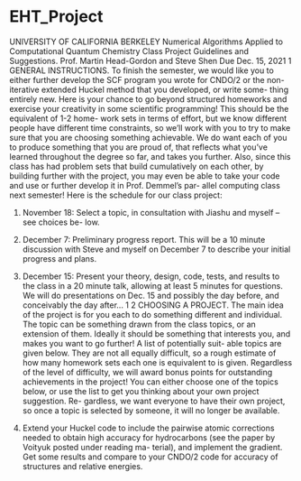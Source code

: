 # EHT_Project

UNIVERSITY OF CALIFORNIA BERKELEY
Numerical Algorithms Applied to Computational Quantum Chemistry
Class Project Guidelines and Suggestions.
Prof. Martin Head-Gordon and Steve Shen
Due Dec. 15, 2021
1 GENERAL INSTRUCTIONS.
To finish the semester, we would like you to either further develop the SCF program you wrote
for CNDO/2 or the non-iterative extended Huckel method that you developed, or write some-
thing entirely new. Here is your chance to go beyond structured homeworks and exercise
your creativity in some scientific programming! This should be the equivalent of 1-2 home-
work sets in terms of effort, but we know different people have different time constraints, so
we’ll work with you to try to make sure that you are choosing something achievable.
We do want each of you to produce something that you are proud of, that reflects what
you’ve learned throughout the degree so far, and takes you further. Also, since this class has
had problem sets that build cumulatively on each other, by building further with the project,
you may even be able to take your code and use or further develop it in Prof. Demmel’s par-
allel computing class next semester!
Here is the schedule for our class project:
1. November 18: Select a topic, in consultation with Jiashu and myself – see choices be-
low.
2. December 7: Preliminary progress report. This will be a 10 minute discussion with
Steve and myself on December 7 to describe your initial progress and plans.
3. December 15: Present your theory, design, code, tests, and results to the class in a 20
minute talk, allowing at least 5 minutes for questions. We will do presentations on Dec.
15 and possibly the day before, and conceivably the day after...
1
2 CHOOSING A PROJECT.
The main idea of the project is for you each to do something different and individual. The
topic can be something drawn from the class topics, or an extension of them. Ideally it should
be something that interests you, and makes you want to go further! A list of potentially suit-
able topics are given below. They are not all equally difficult, so a rough estimate of how many
homework sets each one is equivalent to is given. Regardless of the level of difficulty, we will
award bonus points for outstanding achievements in the project! You can either choose one
of the topics below, or use the list to get you thinking about your own project suggestion. Re-
gardless, we want everyone to have their own project, so once a topic is selected by someone,
it will no longer be available.

4. Extend your Huckel code to include the pairwise atomic corrections needed to obtain
high accuracy for hydrocarbons (see the paper by Voityuk posted under reading ma-
terial), and implement the gradient. Get some results and compare to your CNDO/2
code for accuracy of structures and relative energies.
